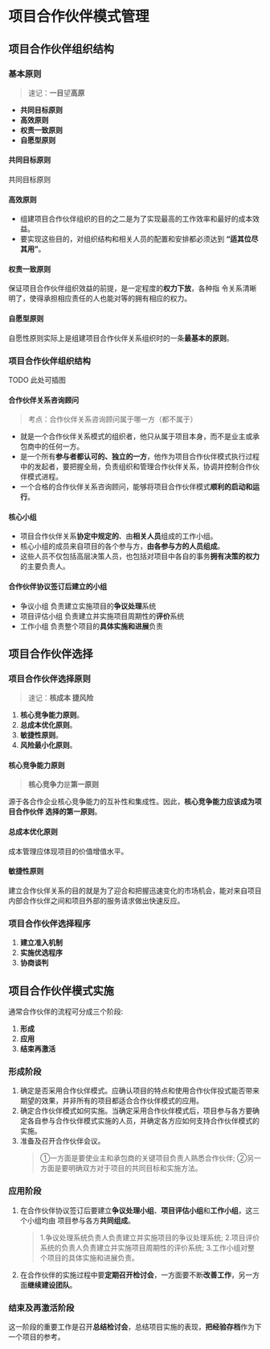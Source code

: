# 项目合作伙伴模式管理

## 项目合作伙伴组织结构

### 基本原则

> 速记：**一目**望**高原**

- **共同目标原则**
- **高效原则**
- **权责一致原则**
- **自愿型原则**

#### 共同目标原则

共同目标原则

#### 高效原则

- 组建项目合作伙伴组织的目的之二是为了实现最高的工作效率和最好的成本效益。
- 要实现这些目的，对组织结构和相关人员的配置和安排都必须达到 **“适其位尽其用”**。

#### 权责一致原则

保证项目合作伙伴组织效益的前提，是一定程度的**权力下放**，各种指 令关系清晰明了，使得承担相应责任的人也能对等的拥有相应的权力。

#### 自愿型原则

自愿性原则实际上是组建项目合作伙伴关系组织时的一条**最基本的原则**。

### 项目合作伙伴组织结构

TODO 此处可插图

#### 合作伙伴关系咨询顾问

> 考点：合作伙伴关系咨询顾问属于哪一方（都不属于）

- 就是一个合作伙伴关系模式的组织者，他只从属于项目本身，而不是业主或承包商中的任何一方。
- 是一个所有**参与者都认可的、独立的一方**，他作为项目合作伙伴模式执行过程中的发起者，要把握全局，负责组织和管理合作伙伴关系，协调并控制合作伙伴模式进程。
- 一个合格的合作伙伴关系咨询顾问，能够将项目合作伙伴模式**顺利的启动和运行**。

#### 核心小组

- 项目合作伙伴关系**协定中规定的**、由**相关人员**组成的工作小组。
- 核心小组的成员来自项目的各个参与方，**由各参与方的人员组成**。
- 这些人员不仅包括高层决策人员，也包括对项目中各自的事务**拥有决策的权力**的主要负责人。

#### 合作伙伴协议签订后建立的小组

- 争议小组 负责建立实施项目的**争议处理**系统
- 项目评估小组 负责建立并实施项目周期性的**评价**系统
- 工作小组 负责整个项目的**具体实施和进展**负责

## 项目合作伙伴选择

### 项目合作伙伴选择原则

> 速记：**核成本 捷风险**

1. **核心竞争能力原则**。
2. **总成本优化原则**。
3. **敏捷性原则**。
4. **风险最小化原则**。

#### 核心竞争能力原则

> **核心竞争力**是**第一原则**

源于各合作企业核心竞争能力的互补性和集成性。因此，**核心竞争能力应该成为项目合作伙伴 选择的第一原则**。

#### 总成本优化原则

成本管理应体现项目的价值增值水平。

#### 敏捷性原则

建立合作伙伴关系的目的就是为了迎合和把握迅速变化的市场机会，能对来自项目内部合作伙伴之间和项目外部的服务请求做出快速反应。

### 项目合作伙伴选择程序

1. **建立准入机制**
2. **实施优选程序**
3. **协商谈判**

## 项目合作伙伴模式实施

通常合作伙伴的流程可分成三个阶段:

1. **形成**
2. **应用**
3. **结束再激活**

### 形成阶段

1. 确定是否采用合作伙伴模式。应确认项目的特点和使用合作伙伴投式能否带来期望的效果，并非所有的项目都适合合作伙伴模式的应用。
2. 确定合作伙伴模式如何实施。当确定采用合作伙伴模式后，项目参与各方要确定各自参与合作伙伴模式实施的人员，并确定各方应如何支持合作伙伴模式的实施。
3. 准备及召开合作伙伴会议。
   > ①一方面是要使业主和承包商的关键项目负责人熟悉合作伙伴;
   > ②另一方面是要明确双方对于项目的共同目标和实施方法。

### 应用阶段

1. 在合作伙伴协议签订后要建立**争议处理小组**、**项目评估小组**和**工作小组**，这三个小组均由 项目参与各方**共同组成**。
   > 1.争议处理系统负责人负责建立并实施项目的争议处理系统;
   > 2.项目评价系统的负责人负责建立并实施项目周期性的评价系统;
   > 3.工作小组对整个项目的具体实施和进展负责。

2. 在合作伙伴的实施过程中要**定期召开检讨会**，一方面要不断**改善工作**，另一方面**继续建设团队**。

### 结束及再激活阶段

这一阶段的重要工作是召开**总结检讨会**，总结项目实施的表现，**把经验存档**作为下一个项目的参考。